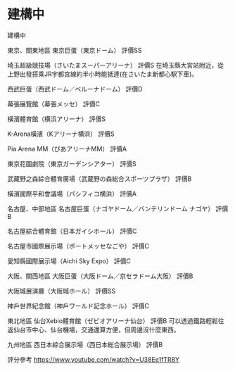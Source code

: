 # 建構中

建構中

東京、關東地區
東京巨蛋（東京ドーム）
評價SS

埼玉超級競技場（さいたまスーパーアリーナ）
評價S
在埼玉縣大宮站附近，從上野出發搭乘JR宇都宮線約半小時能抵達(在さいたま新都心駅下車)。

西武巨蛋（西武ドーム／ベルーナドーム）
評價D

幕張展覽館（幕張メッセ）
評價C

橫濱體育館（横浜アリーナ）
評價S

K-Arena橫濱（Kアリーナ横浜）
評價S

Pia Arena MM（ぴあアリーナMM）
評價A

東京花園劇院（東京ガーデンシアター）
評價S

武藏野之森綜合體育廣場（武蔵野の森総合スポーツプラザ）
評價B

橫濱國際平和會議場（パシフィコ横浜）
評價A



名古屋、中部地區
名古屋巨蛋（ナゴヤドーム／バンテリンドーム ナゴヤ）
評價B

名古屋綜合體育館（日本ガイシホール）
評價C

名古屋市國際展示場（ポートメッセなごや）
評價C

愛知縣國際展示場（Aichi Sky Expo）
評價C


大阪、關西地區
大阪巨蛋（大阪ドーム／京セラドーム大阪）
評價B

大阪城展演廳（大阪城ホール）
評價SS

神戶世界紀念館（神戶ワールド記念ホール）
評價C


東北地區
仙台Xebio體育館（ゼビオアリーナ仙台）
評價B
可以透過鐵路輕鬆往返仙台市中心、仙台機場，交通還算方便，但周邊沒什麼東西。

九州地區
西日本綜合展示場（西日本総合展示場）
評價B


評分參考
https://www.youtube.com/watch?v=U38Ee1fTR8Y